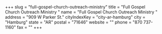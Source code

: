 +++
slug = "full-gospel-church-outreach-ministry"
title = "Full Gospel Church Outreach Ministry "
name = "Full Gospel Church Outreach Ministry "
address = "909 W Parker St."
cityIndexKey = "city-ar-hamburg"
city = "Hamburg"
state = "AR"
postal = "71646"
website = ""
phone = "870 737-1160"
fax = ""
+++
